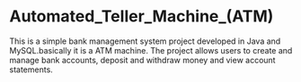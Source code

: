 # Automated_Teller_Machine_(ATM)
This is a simple bank management system project developed in Java and MySQL.basically it is a ATM machine. The project allows users to create and manage bank accounts, deposit and withdraw money and view account statements.

